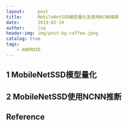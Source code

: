 ```yaml
---
layout:     post
title:      MobileNetSSD模型量化及使用NCNN推断         
date:       2019-02-19   
author:     lsq    
header-img: img/post-bg-coffee.jpeg
catalog: true
tags:
    - ANDROID
---
```


## 1 MobileNetSSD模型量化



## 2 MobileNetSSD使用NCNN推断



## Reference
